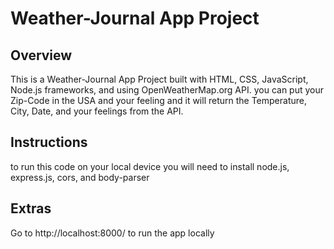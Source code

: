 # Weather-Journal App Project

## Overview

This is a Weather-Journal App Project built with HTML, CSS, JavaScript, Node.js frameworks, and using OpenWeatherMap.org API. you can put your Zip-Code in the USA and your feeling and it will return the Temperature, City, Date, and your feelings from the API.

## Instructions

to run this code on your local device you will need to install node.js, express.js, cors, and body-parser

## Extras

Go to http://localhost:8000/ to run the app locally
